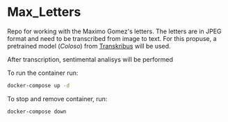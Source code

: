 # Max_Letters

Repo for working with the Maximo Gomez's letters. The letters are in JPEG format and need to be transcribed from image to text. For this propuse, a pretrained model (*Coloso*) from [Transkribus](https://www.transkribus.org/) will be used.

After transcription, sentimental analisys will be performed 

To run the container run:

```bash
docker-compose up -d
```
 To stop and remove container, run:

 ```bash
 docker-compose down
 ```